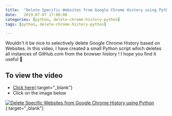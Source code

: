 ```yaml
---
title:  "Delete Specific Websites from Google Chrome History using Python"
date:   2019-07-07 17:00:00
categories: [python, delete-chrome-history-python]
tags: [python, delete-chrome-history-python]

---
```


Wouldn't it be nice to selectively delete Google Chrome History based on Websites. In this video, I have created a small Python script which deletes all instances of GitHub.com from the browser history ! I hope you find it useful 🙂

## To view the video
* [Click here](https://youtu.be/bBFw9ArnTpA){:target="_blank"}
* Click on the image below

[![Delete Specific Websites from Google Chrome History using Python](http://img.youtube.com/vi/bBFw9ArnTpA/0.jpg)](http://www.youtube.com/watch?v=bBFw9ArnTpA){:target="_blank"}